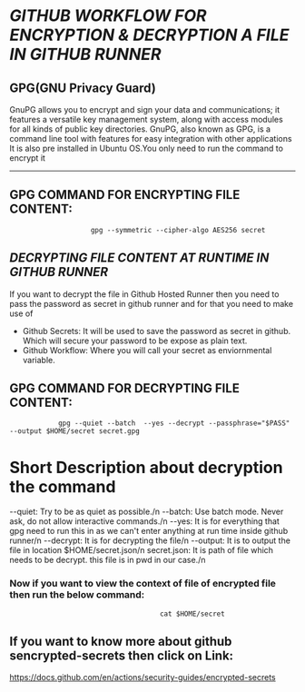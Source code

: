 # ***GITHUB  WORKFLOW FOR ENCRYPTION & DECRYPTION A FILE IN GITHUB RUNNER***

## GPG(GNU Privacy Guard)

 GnuPG allows you to encrypt and sign your data and communications; it features a versatile key management system, along with access modules for all kinds of public key directories. GnuPG, also known as GPG, is a command line tool with features for easy integration with other applications
It is also pre installed in Ubuntu OS.You only need to run the command to encrypt it

***********************
## **GPG COMMAND FOR ENCRYPTING FILE CONTENT:**
                        gpg --symmetric --cipher-algo AES256 secret 

## *DECRYPTING FILE CONTENT AT RUNTIME IN GITHUB RUNNER*

If you want to decrypt the file in Github Hosted Runner then you need to pass the password as secret in github runner and for that you  need to make use of
- Github Secrets: It will be used to save the password as secret in github. Which will secure your password to be expose as plain text.
- Github Workflow: Where you will call your secret as enviornmental variable.

##  **GPG COMMAND FOR DECRYPTING FILE CONTENT:**
                gpg --quiet --batch  --yes --decrypt --passphrase="$PASS"  --output $HOME/secret secret.gpg

# Short Description about decryption the command
 --quiet: Try to be as quiet as possible./n
 --batch: Use batch mode. Never ask, do not allow interactive commands./n
 --yes: It is  for everything that gpg need to run this in as we can't enter anything at run time inside github runner/n
 --decrypt: It is for decrypting the file/n
 --output: It is to output the file in location $HOME/secret.json/n
 secret.json: It is path of file which needs to be decrypt. this file is in pwd in our case./n 

### **Now if you want to view the context of file of encrypted file then run the below command:**
                                         cat $HOME/secret

## If you want to know more about github sencrypted-secrets then click on Link:
 https://docs.github.com/en/actions/security-guides/encrypted-secrets 
